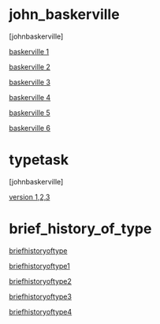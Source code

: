 # john_baskerville
[johnbaskerville]

[baskerville 1](https://katewilsonixd.github.io/john_baskerville/johnbaskerville1.html)

[baskerville 2](https://katewilsonixd.github.io/john_baskerville/johnbaskerville2.html)

[baskerville 3](https://katewilsonixd.github.io/john_baskerville/johnbaskerville3.html)

[baskerville 4](https://katewilsonixd.github.io/john_baskerville/johnbaskerville4.html)

[baskerville 5](https://katewilsonixd.github.io/john_baskerville/johnbaskerville5.html)

[baskerville 6](https://katewilsonixd.github.io/john_baskerville/johnbaskerville6.html)

# typetask
[johnbaskerville]

[version 1,2,3](https://katewilsonixd.github.io/john_baskerville/johnbaskerville1,2,3.html)

# brief_history_of_type
[briefhistoryoftype](https://katewilsonixd.github.io/john_baskerville/bhot1.html)

[briefhistoryoftype1](https://katewilsonixd.github.io/john_baskerville/bhot2.html)

[briefhistoryoftype2](https://katewilsonixd.github.io/john_baskerville/bhot3.html)

[briefhistoryoftype3](https://katewilsonixd.github.io/john_baskerville/bhot4.html)

[briefhistoryoftype4](https://katewilsonixd.github.io/john_baskerville/bhot5.html)
